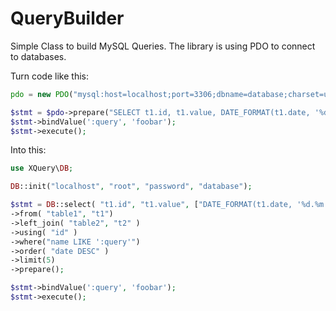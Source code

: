 # QueryBuilder
Simple Class to build MySQL Queries. The library is using PDO to connect to databases.

Turn code like this:

```PHP
pdo = new PDO("mysql:host=localhost;port=3306;dbname=database;charset=utf-8", "root", "password");

$stmt = $pdo->prepare("SELECT t1.id, t1.value, DATE_FORMAT(t1.date, '%d.%m.%Y') AS date_formatted, t2.external FROM table1 AS t1 LEFT JOIN table2 AS t2 USING (id) WHERE name LIKE ':query' ORDER BY date DESC LIMIT 5");
$stmt->bindValue(':query', 'foobar');
$stmt->execute();
```

Into this:

```PHP
use XQuery\DB;

DB::init("localhost", "root", "password", "database");

$stmt = DB::select( "t1.id", "t1.value", ["DATE_FORMAT(t1.date, '%d.%m.%Y')", "date"], "t2.external" )
->from( "table1", "t1")
->left_join( "table2", "t2" )
->using( "id" )
->where("name LIKE ':query'")
->order( "date DESC" )
->limit(5)
->prepare();

$stmt->bindValue(':query', 'foobar');
$stmt->execute();
```
